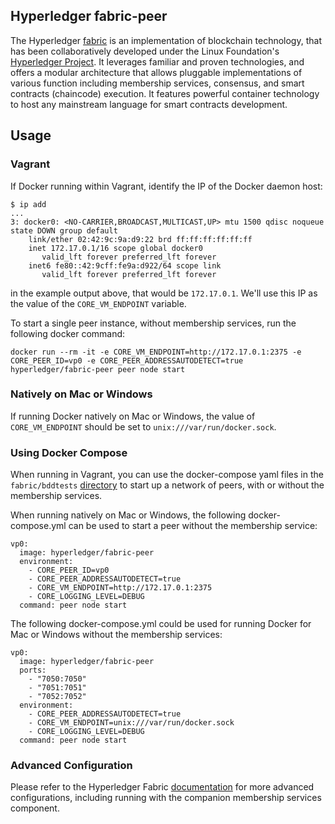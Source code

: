 ## Hyperledger fabric-peer

The Hyperledger [fabric](https://github.com/abchain/fabric) is an implementation of blockchain technology, that has been collaboratively developed under the Linux Foundation's [Hyperledger Project](http://hyperledger.org). It leverages familiar and proven technologies, and offers a modular architecture that allows pluggable implementations of various function including membership services, consensus, and smart contracts (chaincode) execution. It features powerful container technology to host any mainstream language for smart contracts development.

## Usage

### Vagrant

If Docker running within Vagrant, identify the IP of the Docker daemon host:

```
$ ip add
...
3: docker0: <NO-CARRIER,BROADCAST,MULTICAST,UP> mtu 1500 qdisc noqueue state DOWN group default
    link/ether 02:42:9c:9a:d9:22 brd ff:ff:ff:ff:ff:ff
    inet 172.17.0.1/16 scope global docker0
       valid_lft forever preferred_lft forever
    inet6 fe80::42:9cff:fe9a:d922/64 scope link
       valid_lft forever preferred_lft forever
```

in the example output above, that would be ```172.17.0.1```. We'll use this IP as the value of the ```CORE_VM_ENDPOINT``` variable.

To start a single peer instance, without membership services, run the following docker command:

```
docker run --rm -it -e CORE_VM_ENDPOINT=http://172.17.0.1:2375 -e CORE_PEER_ID=vp0 -e CORE_PEER_ADDRESSAUTODETECT=true hyperledger/fabric-peer peer node start
```

### Natively on Mac or Windows

If running Docker natively on Mac or Windows, the value of ```CORE_VM_ENDPOINT``` should be set to ```unix:///var/run/docker.sock```.

### Using Docker Compose

When running in Vagrant, you can use the docker-compose yaml files in the ```fabric/bddtests``` [directory](https://github.com/abchain/fabric/tree/master/bddtests) to start up a network of peers, with or without the membership services.

When running natively on Mac or Windows, the following docker-compose.yml can be used to start a peer without the membership service:

```
vp0:
  image: hyperledger/fabric-peer
  environment:
    - CORE_PEER_ID=vp0
    - CORE_PEER_ADDRESSAUTODETECT=true
    - CORE_VM_ENDPOINT=http://172.17.0.1:2375
    - CORE_LOGGING_LEVEL=DEBUG
  command: peer node start
```

The following docker-compose.yml could be used for running Docker for Mac or Windows without the membership services:

```
vp0:
  image: hyperledger/fabric-peer
  ports:
    - "7050:7050"
    - "7051:7051"
    - "7052:7052"
  environment:
    - CORE_PEER_ADDRESSAUTODETECT=true
    - CORE_VM_ENDPOINT=unix:///var/run/docker.sock
    - CORE_LOGGING_LEVEL=DEBUG
  command: peer node start
```

### Advanced Configuration

Please refer to the Hyperledger Fabric [documentation](http://hyperledger-fabric.readthedocs.io/en/latest/Setup/Network-setup/) for more advanced configurations, including running with the companion membership services component.
